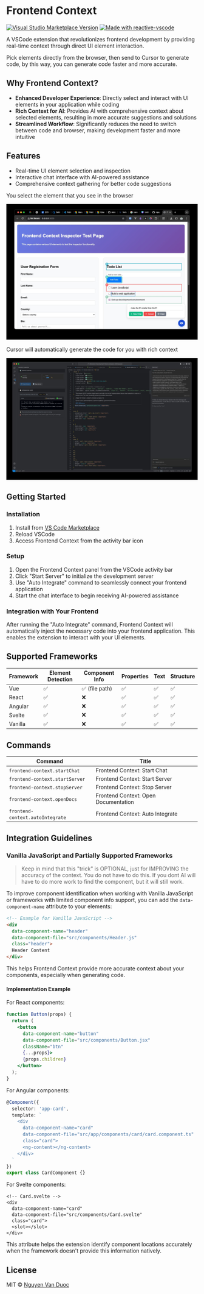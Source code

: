 # Frontend Context

<a href="https://marketplace.visualstudio.com/items?itemName=aiocean.frontend-context" target="__blank"><img src="https://img.shields.io/visual-studio-marketplace/v/aiocean.frontend-context.svg?color=eee&amp;label=VS%20Code%20Marketplace&logo=visual-studio-code" alt="Visual Studio Marketplace Version" /></a>
<a href="https://kermanx.github.io/reactive-vscode/" target="__blank"><img src="https://img.shields.io/badge/made_with-reactive--vscode-%23007ACC?style=flat&labelColor=%23229863"  alt="Made with reactive-vscode" /></a>

A VSCode extension that revolutionizes frontend development by providing real-time context through direct UI element interaction.

Pick elements directly from the browser, then send to Cursor to generate code, by this way, you can generate code faster and more accurate.

## Why Frontend Context?

- **Enhanced Developer Experience**: Directly select and interact with UI elements in your application while coding
- **Rich Context for AI**: Provides AI with comprehensive context about selected elements, resulting in more accurate suggestions and solutions
- **Streamlined Workflow**: Significantly reduces the need to switch between code and browser, making development faster and more intuitive

## Features

- Real-time UI element selection and inspection
- Interactive chat interface with AI-powered assistance
- Comprehensive context gathering for better code suggestions

You select the element that you see in the browser

![](https://github.com/nguyenvanduocit/frontendContext/raw/main/docs/preview.jpg)

Cursor will automatically generate the code for you with rich context

![](https://github.com/nguyenvanduocit/frontendContext/raw/main/docs/editor.jpg)


## Getting Started

### Installation

1. Install from [VS Code Marketplace](https://marketplace.visualstudio.com/items?itemName=aiocean.frontend-context)
2. Reload VSCode
3. Access Frontend Context from the activity bar icon

### Setup

1. Open the Frontend Context panel from the VSCode activity bar
2. Click "Start Server" to initialize the development server
3. Use "Auto Integrate" command to seamlessly connect your frontend application
4. Start the chat interface to begin receiving AI-powered assistance

### Integration with Your Frontend

After running the "Auto Integrate" command, Frontend Context will automatically inject the necessary code into your frontend application. This enables the extension to interact with your UI elements.

## Supported Frameworks

| Framework | Element Detection | Component Info | Properties | Text | Structure |
| --------- | ---------------- | -------------- | ---------- | ---- | --------- |
| Vue       | ✅ | ✅ (file path) | ✅ | ✅ | ✅ |
| React     | ✅ | ❌ | ✅ | ✅ | ✅ |
| Angular   | ✅ | ❌ | ✅ | ✅ | ✅ |
| Svelte    | ✅ | ❌ | ✅ | ✅ | ✅ |
| Vanilla| ✅ | ❌ | ✅ | ✅ | ✅ |

<!-- configs -->

## Commands

<!-- commands -->

| Command                          | Title                                |
| -------------------------------- | ------------------------------------ |
| `frontend-context.startChat`     | Frontend Context: Start Chat         |
| `frontend-context.startServer`   | Frontend Context: Start Server       |
| `frontend-context.stopServer`    | Frontend Context: Stop Server        |
| `frontend-context.openDocs`      | Frontend Context: Open Documentation |
| `frontend-context.autoIntegrate` | Frontend Context: Auto Integrate     |

## Integration Guidelines

### Vanilla JavaScript and Partially Supported Frameworks

> Keep in mind that this "trick" is OPTIONAL, just for IMPROVING the accuracy of the context. You do not have to do this. If you dont AI will have to do more work to find the component, but it will still work.

To improve component identification when working with Vanilla JavaScript or frameworks with limited component info support, you can add the `data-component-name` attribute to your elements:

```html
<!-- Example for Vanilla JavaScript -->
<div 
  data-component-name="header"
  data-component-file="src/components/Header.js"
  class="header">
  Header Content
</div>
```

This helps Frontend Context provide more accurate context about your components, especially when generating code.

#### Implementation Example

For React components:

```jsx
function Button(props) {
  return (
    <button 
      data-component-name="button"
      data-component-file="src/components/Button.jsx"
      className="btn" 
      {...props}>
      {props.children}
    </button>
  );
}
```

For Angular components:

```typescript
@Component({
  selector: 'app-card',
  template: `
    <div 
      data-component-name="card"
      data-component-file="src/app/components/card/card.component.ts"
      class="card">
      <ng-content></ng-content>
    </div>
  `
})
export class CardComponent {}
```

For Svelte components:

```svelte
<!-- Card.svelte -->
<div 
  data-component-name="card"
  data-component-file="src/components/Card.svelte"
  class="card">
  <slot></slot>
</div>
```

This attribute helps the extension identify component locations accurately when the framework doesn't provide this information natively.

## License

MIT © [Nguyen Van Duoc](https://github.com/nguyenvanduocit)

